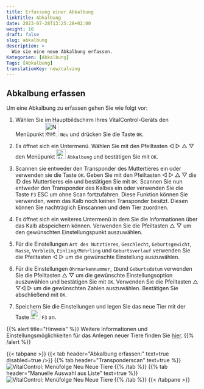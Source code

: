 ```yaml
---
title: Erfassung einer Abkalbung
linkTitle: Abkalbung
date: 2023-07-28T13:25:28+02:00
weight: 10
draft: false
slug: abkalbung
description: >
  Wie sie eine neue Abkalbung erfassen.
Kategorien: [Abkalbung]
Tags: [Abkalbung]
translationKey: new/calving
---
```

## Abkalbung erfassen

Um eine Abkalbung zu erfassen gehen Sie wie folgt vor:

1. Wählen Sie im Hauptbildschirm Ihres VitalControl-Geräts den Menüpunkt <img src="/icons/new-animal.svg" width="35" align="bottom" alt="Neues Tier" /> `Neu` und drücken Sie die Taste `OK`.

2. Es öffnet sich ein Untermenü. Wählen Sie mit den Pfeiltasten ◁ ▷ △ ▽ den Menüpunkt <img src="/icons/calving.svg" width="25" align="bottom" alt="Abkalbung" /> `Abkalbung` und bestätigen Sie mit `OK`.

3. Scannen sie entweder den Transponder des Muttertieres ein oder verwenden sie die Taste `OK`. Geben Sie mit den Pfeiltasten ◁ ▷ △ ▽ die ID des Muttertieres ein und bestätigen Sie mit `OK`. Scannen Sie nun entweder den Transponder des Kalbes ein oder verwenden Sie die Taste `F3` ESC um ohne Scan fortzufahren. Diese Funktion können Sie verwenden, wenn das Kalb noch keinen Transponder besitzt. Diesen können Sie nachträglich Einscannen und dem Tier zuordnen.

4. Es öffnet sich ein weiteres Untermenü in dem Sie die Informationen über das Kalb abspeichern können. Verwenden Sie die Pfeiltasten △ ▽ um den gewünschten Einstellungspunkt auszuwählen.

5. Für die Einstellungen `Art des Nutztieres`, `Geschlecht`, `Geburtsgewicht`, `Rasse`, `Verbleib`, `Einling/Mehrling` und `Geburtsverlauf` verwenden Sie die Pfeiltasten ◁ ▷ um die gewünschte Einstellung auszuwählen.

6. Für die Einstellungen `Ohrmarkennummer`, `ID`und `Geburtsdatum` verwenden Sie die Pfeiltasten △ ▽ um die gewünschte Einstellungsoption auszuwählen und bestätigen Sie mit `OK`. Verwenden Sie die Pfeiltasten  △ ▽◁ ▷ um die gewünschten Zahlen auszuwählen. Bestätigen Sie abschließend mit `OK`.

7. Speichern Sie die Einstellungen und legen Sie das neue Tier mit der Taste <img src="/icons/save-return.svg" width="25" align="bottom" alt="Speichern und Zurück" /> `F3` an.

{{% alert title="Hinweis" %}}
Weitere Informationen und Einstellungsmöglichkeiten für das Anlegen neuer Tiere finden Sie [hier](../../einstellungen/tiere-neu-anlegen/).
{{% /alert %}}

{{< tabpane >}}
{{< tab header="Abkalbung erfassen:" text=true disabled=true />}}
{{% tab header="Transponderscan" text=true %}}
  ![VitalControl: Menüfolge Neu Neue Tiere](../bilder/abkalbung-scan.png "Abkalbung erfassen")
{{% /tab %}}
{{% tab header="Manuelle Auswahl aus Liste" text=true %}}
  ![VitalControl: Menüfolge Neu Neue Tiere](../bilder/abkalbung.png "Abkalbung erfassen")
{{% /tab %}}
{{< /tabpane >}}
